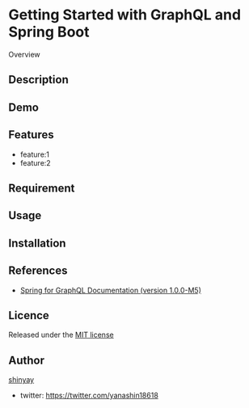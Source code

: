 # Getting Started with GraphQL and Spring Boot

Overview

## Description

## Demo

## Features

- feature:1
- feature:2

## Requirement

## Usage

## Installation

## References

- [Spring for GraphQL Documentation (version 1.0.0-M5)](https://docs.spring.io/spring-graphql/docs/1.0.0-M5/reference/html/)

## Licence

Released under the [MIT license](https://gist.githubusercontent.com/shinyay/56e54ee4c0e22db8211e05e70a63247e/raw/34c6fdd50d54aa8e23560c296424aeb61599aa71/LICENSE)

## Author

[shinyay](https://github.com/shinyay)
- twitter: https://twitter.com/yanashin18618
